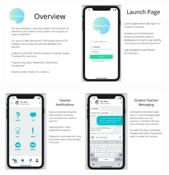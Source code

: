 
![Screenshot](screenshots/overview-login-webpage.png)
<br /><br /><br />
![Screenshot](screenshots/buttons-chat-webpage.png)
